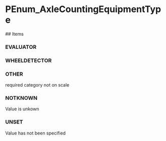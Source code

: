 # PEnum_AxleCountingEquipmentType

<!-- end of definition -->## Items

### EVALUATOR


### WHEELDETECTOR


### OTHER
required category not on scale

### NOTKNOWN
Value is unkown

### UNSET
Value has not been specified
